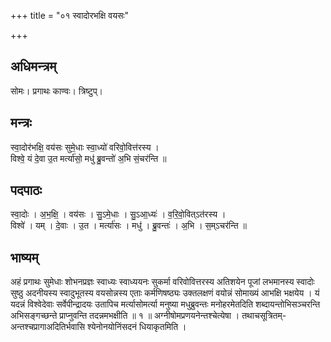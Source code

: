 +++
title = "०१ स्वादोरभक्षि वयसः"

+++
## अधिमन्त्रम्
सोमः। प्रगाथः काण्वः। त्रिष्टुप्।

## मन्त्रः
स्वा॒दोर॑भक्षि॒ वय॑सः सुमे॒धाः स्वा॒ध्यो॑ वरिवो॒वित्त॑रस्य ।  
विश्वे॒ यं दे॒वा उ॒त मर्त्या॑सो॒ मधु॑ ब्रु॒वन्तो॑ अ॒भि सं॒चर॑न्ति ॥

## पदपाठः
स्वा॒दोः । अ॒भ॒क्षि॒ । वय॑सः । सु॒ऽमे॒धाः । सु॒ऽआ॒ध्यः॑ । व॒रि॒वो॒वित्ऽत॑रस्य ।  
विश्वे॑ । यम् । दे॒वाः । उ॒त । मर्त्या॑सः । मधु॑ । ब्रु॒वन्तः॑ । अ॒भि । स॒म्ऽचर॑न्ति ॥

## भाष्यम्
अहं प्रगाथः सुमेधाः शोभनप्रज्ञः स्वाध्यः स्वाध्ययनः सुकर्मा वरिवोवित्तरस्य अतिशयेन पूजां लभमानस्य स्वादोः सुष्ठु अदनीयस्य स्वादुभूतस्य वयसोन्नस्य एताः कर्मणिषष्ठ्यः उक्तलक्षणं वयोन्नं सोमाख्यं आभक्षि भक्षयेय । यं यदन्नं विश्वेदेवाः सर्वेपीन्द्रादयः उतापिच मर्त्यासोमर्त्या मनुष्या मधुब्रुवन्तः मनोहरमेतदिति शब्दायन्तोभिसञ्चरन्ति अभिसङ्गच्छन्ते प्राप्नुवन्ति तदन्नमभक्षीति ॥ १ ॥ अग्नीषोमप्रणयनेन्तश्चेत्येषा । तथाचसूत्रितम्-अन्तश्चप्रागाअदितिर्भवासि श्येनोनयोनिंसदनं धियाकृतमिति ।